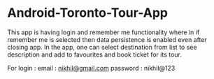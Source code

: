 # Android-Toronto-Tour-App
This app is having login and remember me functionality where in if remember me is selected then data persistence is enabled even after closing app. In the app, one can select destination from list to see description and add to favourites and book ticket for its tour.

For login :
email : nikhil@gmail.com
password : nikhil@123
